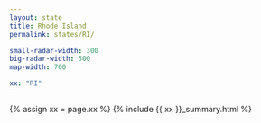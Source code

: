 ```yaml
---
layout: state
title: Rhode Island
permalink: states/RI/

small-radar-width: 300
big-radar-width: 500
map-width: 700

xx: "RI"
---
```


{% assign xx = page.xx %}
{% include {{ xx }}_summary.html %}